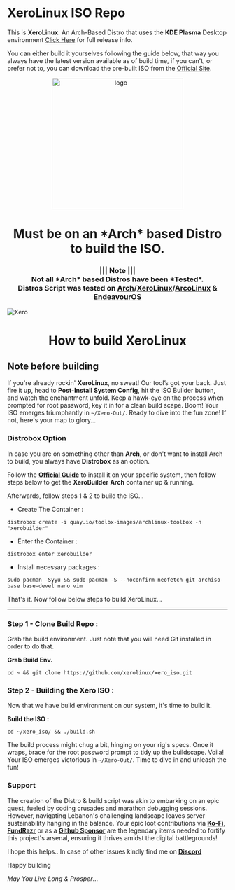 # XeroLinux ISO Repo

This is **XeroLinux**. An Arch-Based Distro that uses the **KDE Plasma** Desktop environment [Click Here](https://forum.xerolinux.xyz/thread-4.html) for full release info.

You can either build it yourselves following the guide below, that way you always have the latest version available as of build time, if you can't, or prefer not to, you can download the pre-built ISO from the [Official Site](https://xerolinux.xyz).

<p align="center">
    <img width="300" src="https://i.imgur.com/QWqMIsr.png" alt="logo">
</p>

<h1 align="center">Must be on an *Arch* based Distro to build the ISO.</h1>

<h3 align="center">||| Note |||<br />
Not all *Arch* based Distros have been *Tested*.<br />
Distros Script was tested on <a href="https://archlinux.org">Arch</a>/<a href="https://xerolinux.xyz">XeroLinux</a>/<a href="https://https://arcolinux.com/">ArcoLinux</a> & <a href="https://endeavouros.com/">EndeavourOS</a>
</h3>

![Xero](https://i.imgur.com/ujPgkvC.png)

<h1 align="center">How to build XeroLinux</h1>

## Note before building

If you're already rockin' **XeroLinux**, no sweat! Our tool’s got your back. Just fire it up, head to **Post-Install System Config**, hit the ISO Builder button, and watch the enchantment unfold. Keep a hawk-eye on the process when prompted for root password, key it in for a clean build scape. Boom! Your ISO emerges triumphantly in `~/Xero-Out/`. Ready to dive into the fun zone! If not, here's your map to glory...

### Distrobox Option

In case you are on something other than **Arch**, or don't want to install Arch to build, you always have **Distrobox** as an option.

Follow the [**Official Guide**](https://distrobox.it/compatibility/#host-distros) to install it on your specific system, then follow steps below to get the **XeroBuilder** **Arch** container up & running.

Afterwards, follow steps 1 & 2 to build the ISO...

- Create The Container :
```
distrobox create -i quay.io/toolbx-images/archlinux-toolbox -n "xerobuilder"
```

- Enter the Container :
```
distrobox enter xerobuilder
```

- Install necessary packages :
```
sudo pacman -Syyu && sudo pacman -S --noconfirm neofetch git archiso base base-devel nano vim
```

That's it. Now follow below steps to build XeroLinux...

-----------------------------------------------------------------------------------------------

### Step 1 - Clone Build Repo :

Grab the build environment. Just note that you will need Git installed in order to do that.

**Grab Build Env.**
```
cd ~ && git clone https://github.com/xerolinux/xero_iso.git
```

### Step 2 - Building the Xero ISO :

Now that we have build environment on our system, it's time to build it.

**Build the ISO :**
```
cd ~/xero_iso/ && ./build.sh
```

The build process might chug a bit, hinging on your rig's specs. Once it wraps, brace for the root password prompt to tidy up the buildscape. Voila! Your ISO emerges victorious in `~/Xero-Out/`. Time to dive in and unleash the fun!

### Support

The creation of the Distro & build script was akin to embarking on an epic quest, fueled by coding crusades and marathon debugging sessions. However, navigating Lebanon's challenging landscape leaves server sustainability hanging in the balance. Your epic loot contributions via [**Ko-Fi**](https://ko-fi.com/xerolinux), [**FundRazr**](https://fundrazr.com/xerolinux) or as a [**Github Sponsor**](https://github.com/sponsors/xerolinux) are the legendary items needed to fortify this project's arsenal, ensuring it thrives amidst the digital battlegrounds!

I hope this helps.. In case of other issues kindly find me on [**Discord**](https://discord.gg/Xg6T78ahtK)

Happy building

*May You Live Long & Prosper*...
